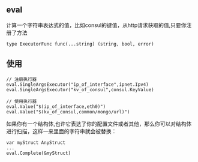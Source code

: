 eval
-----
计算一个字符串表达式的值，比如consul的键值，从http请求获取的值,只要你注册了方法

```
type ExecutorFunc func(...string) (string, bool, error)
```

使用
---------
```
// 注册执行器
eval.SingleArgsExecutor("ip_of_interface",ipnet.Ipv4)
eval.SingleArgsExecutor("kv_of_consul",consul.KeyValue)

// 使用执行器
eval.Value("$(ip_of_interface,eth0)")
eval.Value("$(kv_of_consul,common/mongo/url)") 
```

如果你有一个结构体,也许它表达了你的配置文件或者其他，那么你可以对结构体进行扫描，这样一来里面的字符串就会被替换：
```
var myStruct AnyStruct
...
eval.Complete(&myStruct)
```